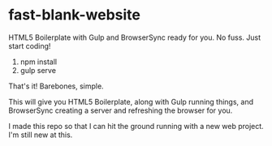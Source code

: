# fast-blank-website
HTML5 Boilerplate with Gulp and BrowserSync ready for you. No fuss. Just start coding!

1. npm install
2. gulp serve

That's it! Barebones, simple. 

This will give you HTML5 Boilerplate, along with Gulp running things, and BrowserSync creating a server and refreshing the browser for you. 

I made this repo so that I can hit the ground running with a new web project. I'm still new at this. 
 
